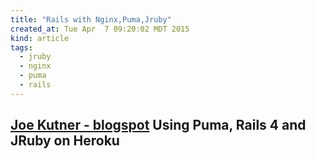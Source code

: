 ```yaml
---
title: "Rails with Nginx,Puma,Jruby"
created_at: Tue Apr  7 09:20:02 MDT 2015
kind: article
tags:
  - jruby
  - nginx
  - puma
  - rails
---
```


## [Joe Kutner - blogspot](http://deployingjruby.blogspot.com/2014/12/using-puma-with-rails-4-on-heroku.html) Using Puma, Rails 4 and JRuby on Heroku 

